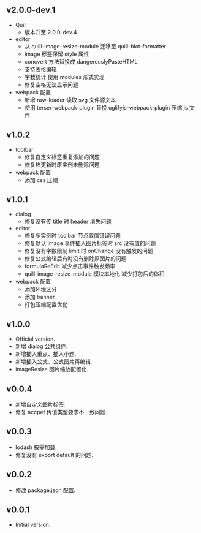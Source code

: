 ## v2.0.0-dev.1

- Quill
  - 版本升至 2.0.0-dev.4
- editor
  - 从 quill-image-resize-module 迁移至 quill-blot-formatter
  - image 标签保留 style 属性
  - concvert 方法替换成 dangerouslyPasteHTML
  - 支持表格编辑
  - 字数统计 使用 modules 形式实现
  - 修复空格无法显示问题
- webpack 配置
  - 新增 raw-loader 读取 svg 文件源文本
  - 使用 terser-webpack-plugin 替换 uglifyjs-webpack-plugin 压缩 js 文件

## v1.0.2

- toolbar
  - 修复自定义标签重复添加的问题
  - 修复热更新时原实例未删除问题
- webpack 配置
  - 添加 css 压缩

## v1.0.1

- dialog
  - 修复没有传 title 时 header 消失问题
- editor
  - 修复多实例时 toolbar 节点取值错误问题
  - 修复默认 image 事件插入图片标签时 src 没有值的问题
  - 修复没有字数限制 limit 时 onChange 没有触发的问题
  - 修复公式编辑后有时没有删除原图片的问题
  - formulaReEdit 减少点击事件触发频率
  - quill-image-resize-module 模块本地化 减少打包后的体积
- webpack 配置
  - 添加环境区分
  - 添加 banner
  - 打包压缩配置优化

## v1.0.0

- Official version.
- 新增 dialog 公共组件.
- 新增插入重点、插入小题.
- 新增插入公式、公式图片再编辑.
- imageResize 图片缩放配置化.

## v0.0.4

- 新增自定义图片标签.
- 修复 accpet 传值类型要求不一致问题.

## v0.0.3

- lodash 按需加载.
- 修复没有 export default 的问题.

## v0.0.2

- 修改 package.json 配置.

## v0.0.1

- Initial version.
